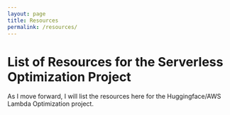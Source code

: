 ```yaml
---
layout: page
title: Resources
permalink: /resources/
---
```


# List of Resources for the Serverless Optimization Project</H1>

As I move forward, I will list the resources here for the Huggingface/AWS Lambda Optimization project.
